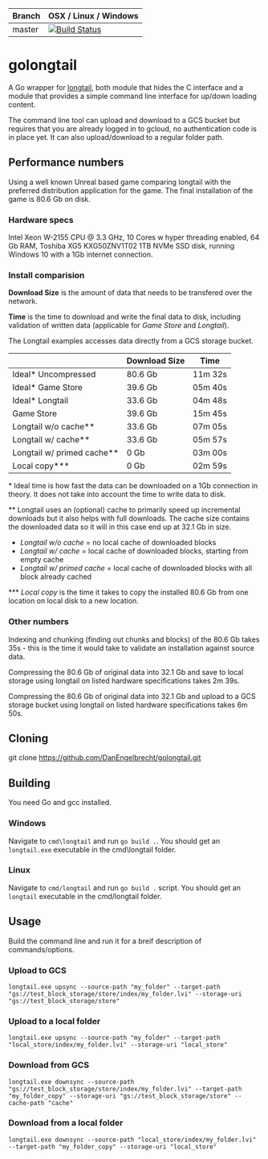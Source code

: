 |Branch      | OSX / Linux / Windows |
|------------|-----------------------|
|master      | [![Build Status](https://github.com/DanEngelbrecht/golongtail/workflows/Build%20Master/badge.svg)](https://github.com/DanEngelbrecht/golongtail/workflows/Build%20Master/badge.svg) |

# golongtail

A Go wrapper for [longtail](https://github.com/DanEngelbrecht/longtail), both module that hides the C interface and a module that provides a simple command line interface for up/down loading content.

The command line tool can upload and download to a GCS bucket but requires that you are already logged in to gcloud, no authentication code is in place yet. It can also upload/download to a regular folder path.

## Performance numbers
Using a well known Unreal based game comparing longtail with the preferred distribution application for the game. The final installation of the game is 80.6 Gb on disk.

### Hardware specs
Intel Xeon W-2155 CPU @ 3.3 GHz, 10 Cores w hyper threading enabled, 64 Gb RAM, Toshiba XG5 KXG50ZNV1T02 1TB NVMe SSD disk, running Windows 10 with a 1Gb internet connection.

### Install comparision
**Download Size** is the amount of data that needs to be transfered over the network.

**Time** is the time to download and write the final data to disk, including validation of written data (applicable for *Game Store* and *Longtail*).

The Longtail examples accesses data directly from a GCS storage bucket.

|                           |Download Size     |Time     |
|---------------------------|------------------|---------|
|Ideal* Uncompressed        | 80.6 Gb          | 11m 32s |
|Ideal* Game Store          | 39.6 Gb          | 05m 40s |
|Ideal* Longtail            | 33.6 Gb          | 04m 48s |
|Game Store                 | 39.6 Gb          | 15m 45s |
|Longtail w/o cache**       | 33.6 Gb          | 07m 05s |
|Longtail w/ cache**        | 33.6 Gb          | 05m 57s |
|Longtail w/ primed cache** | 0 Gb             | 03m 00s |
|Local copy***              | 0 Gb             | 02m 59s |

\* Ideal time is how fast the data can be downloaded on a 1Gb connection in theory. It does not take into account the time to write data to disk.

\** Longtail uses an (optional) cache to primarily speed up incremental downloads but it also helps with full downloads. The cache size contains the downloaded data so it will in this case end up at 32.1 Gb in size.
- *Longtail w/o cache* = no local cache of downloaded blocks
- *Longtail w/ cache* = local cache of downloaded blocks, starting from empty cache
- *Longtail w/ primed cache* = local cache of downloaded blocks with all block already cached

\*** *Local copy* is the time it takes to copy the installed 80.6 Gb from one location on local disk to a new location.

### Other numbers
Indexing and chunking (finding out chunks and blocks) of the 80.6 Gb takes 35s - this is the time it would take to validate an installation against source data.

Compressing the 80.6 Gb of original data into 32.1 Gb and save to local storage using longtail on listed hardware specifications takes 2m 39s.

Compressing the 80.6 Gb of original data into 32.1 Gb and upload to a GCS storage bucket using longtail on listed hardware specifications takes 6m 50s.

## Cloning
git clone https://github.com/DanEngelbrecht/golongtail.git

## Building
You need Go and gcc installed.

### Windows
Navigate to `cmd\longtail` and run `go build .`.
You should get an `longtail.exe` executable in the cmd\longtail folder.

### Linux
Navigate to `cmd/longtail` and run `go build .` script.
You should get an `longtail` executable in the cmd/longtail folder.

## Usage
Build the command line and run it for a breif description of commands/options.

### Upload to GCS
`longtail.exe upsync --source-path "my_folder" --target-path "gs://test_block_storage/store/index/my_folder.lvi" --storage-uri "gs://test_block_storage/store"`

### Upload to a local folder
`longtail.exe upsync --source-path "my_folder" --target-path "local_store/index/my_folder.lvi" --storage-uri "local_store"`

### Download from GCS
`longtail.exe downsync --source-path "gs://test_block_storage/store/index/my_folder.lvi" --target-path "my_folder_copy" --storage-uri "gs://test_block_storage/store" --cache-path "cache"`

### Download from a local folder
`longtail.exe downsync --source-path "local_store/index/my_folder.lvi" --target-path "my_folder_copy" --storage-uri "local_store"`
